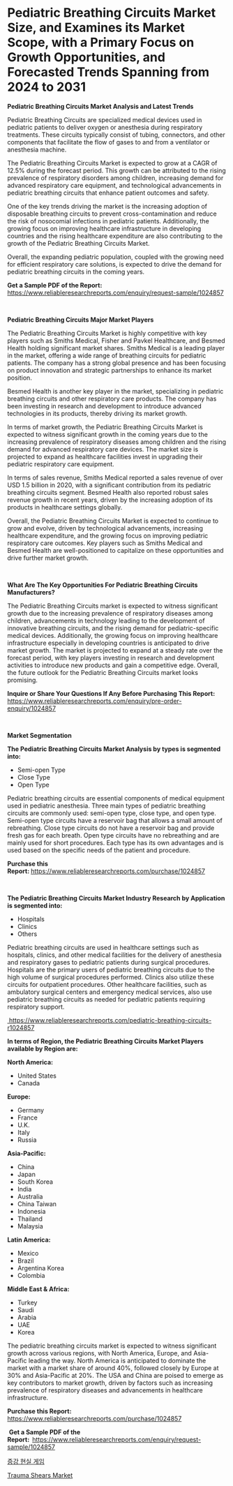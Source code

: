 <p><h1>Pediatric Breathing Circuits Market Size, and Examines its Market Scope, with a Primary Focus on Growth Opportunities, and Forecasted Trends Spanning from 2024 to 2031</h1></p><p><strong>Pediatric Breathing Circuits Market Analysis and Latest Trends</strong></p>
<p><p>Pediatric Breathing Circuits are specialized medical devices used in pediatric patients to deliver oxygen or anesthesia during respiratory treatments. These circuits typically consist of tubing, connectors, and other components that facilitate the flow of gases to and from a ventilator or anesthesia machine.</p><p>The Pediatric Breathing Circuits Market is expected to grow at a CAGR of 12.5% during the forecast period. This growth can be attributed to the rising prevalence of respiratory disorders among children, increasing demand for advanced respiratory care equipment, and technological advancements in pediatric breathing circuits that enhance patient outcomes and safety.</p><p>One of the key trends driving the market is the increasing adoption of disposable breathing circuits to prevent cross-contamination and reduce the risk of nosocomial infections in pediatric patients. Additionally, the growing focus on improving healthcare infrastructure in developing countries and the rising healthcare expenditure are also contributing to the growth of the Pediatric Breathing Circuits Market.</p><p>Overall, the expanding pediatric population, coupled with the growing need for efficient respiratory care solutions, is expected to drive the demand for pediatric breathing circuits in the coming years.</p></p>
<p><strong>Get a Sample PDF of the Report:&nbsp;</strong> <a href="https://www.reliableresearchreports.com/enquiry/request-sample/1024857">https://www.reliableresearchreports.com/enquiry/request-sample/1024857</a></p>
<p>&nbsp;</p>
<p><strong>Pediatric Breathing Circuits Major Market Players</strong></p>
<p><p>The Pediatric Breathing Circuits Market is highly competitive with key players such as Smiths Medical, Fisher and Pavkel Healthcare, and Besmed Health holding significant market shares. Smiths Medical is a leading player in the market, offering a wide range of breathing circuits for pediatric patients. The company has a strong global presence and has been focusing on product innovation and strategic partnerships to enhance its market position.</p><p>Besmed Health is another key player in the market, specializing in pediatric breathing circuits and other respiratory care products. The company has been investing in research and development to introduce advanced technologies in its products, thereby driving its market growth.</p><p>In terms of market growth, the Pediatric Breathing Circuits Market is expected to witness significant growth in the coming years due to the increasing prevalence of respiratory diseases among children and the rising demand for advanced respiratory care devices. The market size is projected to expand as healthcare facilities invest in upgrading their pediatric respiratory care equipment.</p><p>In terms of sales revenue, Smiths Medical reported a sales revenue of over USD 1.5 billion in 2020, with a significant contribution from its pediatric breathing circuits segment. Besmed Health also reported robust sales revenue growth in recent years, driven by the increasing adoption of its products in healthcare settings globally.</p><p>Overall, the Pediatric Breathing Circuits Market is expected to continue to grow and evolve, driven by technological advancements, increasing healthcare expenditure, and the growing focus on improving pediatric respiratory care outcomes. Key players such as Smiths Medical and Besmed Health are well-positioned to capitalize on these opportunities and drive further market growth.</p></p>
<p>&nbsp;</p>
<p><strong>What Are The Key Opportunities For Pediatric Breathing Circuits Manufacturers?</strong></p>
<p><p>The Pediatric Breathing Circuits market is expected to witness significant growth due to the increasing prevalence of respiratory diseases among children, advancements in technology leading to the development of innovative breathing circuits, and the rising demand for pediatric-specific medical devices. Additionally, the growing focus on improving healthcare infrastructure especially in developing countries is anticipated to drive market growth. The market is projected to expand at a steady rate over the forecast period, with key players investing in research and development activities to introduce new products and gain a competitive edge. Overall, the future outlook for the Pediatric Breathing Circuits market looks promising.</p></p>
<p><strong>Inquire or Share Your Questions If Any Before Purchasing This Report:</strong> <a href="https://www.reliableresearchreports.com/enquiry/pre-order-enquiry/1024857">https://www.reliableresearchreports.com/enquiry/pre-order-enquiry/1024857</a></p>
<p>&nbsp;</p>
<p><strong>Market Segmentation</strong></p>
<p><strong>The Pediatric Breathing Circuits Market Analysis by types is segmented into:</strong></p>
<p><ul><li>Semi-open Type</li><li>Close Type</li><li>Open Type</li></ul></p>
<p><p>Pediatric breathing circuits are essential components of medical equipment used in pediatric anesthesia. Three main types of pediatric breathing circuits are commonly used: semi-open type, close type, and open type. Semi-open type circuits have a reservoir bag that allows a small amount of rebreathing. Close type circuits do not have a reservoir bag and provide fresh gas for each breath. Open type circuits have no rebreathing and are mainly used for short procedures. Each type has its own advantages and is used based on the specific needs of the patient and procedure.</p></p>
<p><strong>Purchase this Report:&nbsp;</strong><a href="https://www.reliableresearchreports.com/purchase/1024857">https://www.reliableresearchreports.com/purchase/1024857</a></p>
<p>&nbsp;</p>
<p><strong>The Pediatric Breathing Circuits Market Industry Research by Application is segmented into:</strong></p>
<p><ul><li>Hospitals</li><li>Clinics</li><li>Others</li></ul></p>
<p><p>Pediatric breathing circuits are used in healthcare settings such as hospitals, clinics, and other medical facilities for the delivery of anesthesia and respiratory gases to pediatric patients during surgical procedures. Hospitals are the primary users of pediatric breathing circuits due to the high volume of surgical procedures performed. Clinics also utilize these circuits for outpatient procedures. Other healthcare facilities, such as ambulatory surgical centers and emergency medical services, also use pediatric breathing circuits as needed for pediatric patients requiring respiratory support.</p></p>
<p><a href="https://www.reliableresearchreports.com/pediatric-breathing-circuits-r1024857">&nbsp;https://www.reliableresearchreports.com/pediatric-breathing-circuits-r1024857</a></p>
<p><strong>In terms of Region, the Pediatric Breathing Circuits Market Players available by Region are:</strong></p>
<p>
    <p> <strong> North America: </strong>
        <ul>
            <li>United States</li>
            <li>Canada</li>
        </ul>
        </p> 
    <p> <strong> Europe: </strong>
        <ul>
            <li>Germany</li>
            <li>France</li>
            <li>U.K.</li>
            <li>Italy</li>
            <li>Russia</li>
        </ul>
        </p> 
    <p> <strong> Asia-Pacific: </strong>
        <ul>
            <li>China</li>
            <li>Japan</li>
            <li>South Korea</li>
            <li>India</li>
            <li>Australia</li>
            <li>China Taiwan</li>
            <li>Indonesia</li>
            <li>Thailand</li>
            <li>Malaysia</li>
        </ul>
        </p> 
    <p> <strong> Latin America: </strong>
        <ul>
            <li>Mexico</li>
            <li>Brazil</li>
            <li>Argentina Korea</li>
            <li>Colombia</li>
        </ul>
        </p> 
    <p> <strong> Middle East & Africa: </strong>
        <ul>
            <li>Turkey</li>
            <li>Saudi</li>
            <li>Arabia</li>
            <li>UAE</li>
            <li>Korea</li>
        </ul>
    </p>
    </p>
<p><p>The pediatric breathing circuits market is expected to witness significant growth across various regions, with North America, Europe, and Asia-Pacific leading the way. North America is anticipated to dominate the market with a market share of around 40%, followed closely by Europe at 30% and Asia-Pacific at 20%. The USA and China are poised to emerge as key contributors to market growth, driven by factors such as increasing prevalence of respiratory diseases and advancements in healthcare infrastructure.</p></p>
<p><strong>Purchase this Report: </strong><a href="https://www.reliableresearchreports.com/purchase/1024857">https://www.reliableresearchreports.com/purchase/1024857</a></p>
<p>&nbsp;<strong>Get a Sample PDF of the Report:&nbsp;&nbsp;</strong><a href="https://www.reliableresearchreports.com/enquiry/request-sample/1024857">https://www.reliableresearchreports.com/enquiry/request-sample/1024857</a></p>
<p><strong></strong></p>
<p><p><a href="https://github.com/vss5505pa7z1p/Market-Research-Report-List-2/blob/main/250120752811.md">증강 현실 게임</a></p><p><a href="https://github.com/sofayahoo2023/Market-Research-Report-List-4/blob/main/trauma-shears-market.md">Trauma Shears Market</a></p></p>